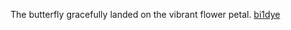 The butterfly gracefully landed on the vibrant flower petal. <a href="https://en.ueh.edu.vn/new-free-robux_HB80EV.pdf">bi1dye</a>
